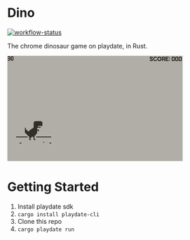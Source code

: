 # Dino

[![workflow-status](https://img.shields.io/github/actions/workflow/status/rusty-crank/dino/ci.yml?style=for-the-badge&logo=github&label=checks)](https://github.com/rusty-crank/dino/actions/workflows/ci.yml)

The chrome dinosaur game on playdate, in Rust.

![demo](./demo.gif)

# Getting Started

1. Install playdate sdk
2. `cargo install playdate-cli`
3. Clone this repo
4. `cargo playdate run`
